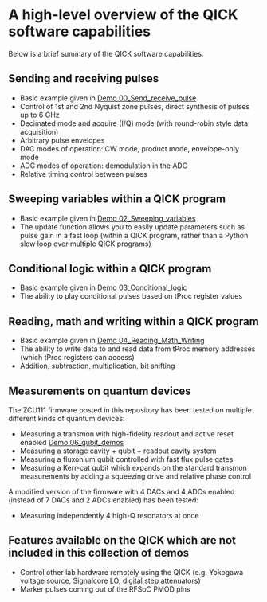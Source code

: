 A high-level overview of the QICK software capabilities
=================================================

Below is a brief summary of the QICK software capabilities.

## Sending and receiving pulses
* Basic example given in [Demo 00_Send_receive_pulse](https://github.com/openquantumhardware/qick/blob/main/qick_demos/00_Send_receive_pulse.ipynb)
* Control of 1st and 2nd Nyquist zone pulses, direct synthesis of pulses up to 6 GHz
* Decimated mode and acquire (I/Q) mode (with round-robin style data acquisition)
* Arbitrary pulse envelopes
* DAC modes of operation: CW mode, product mode, envelope-only mode
* ADC modes of operation: demodulation in the ADC
* Relative timing control between pulses

## Sweeping variables within a QICK program
* Basic example given in [Demo 02_Sweeping_variables](https://github.com/openquantumhardware/qick/blob/main/qick_demos/02_Sweeping_variables.ipynb)
* The update function allows you to easily update parameters such as pulse gain in a fast loop (within a QICK program, rather than a Python slow loop over multiple QICK programs)

## Conditional logic within a QICK program
* Basic example given in [Demo 03_Conditional_logic](https://github.com/openquantumhardware/qick/blob/main/qick_demos/03_Conditional_logic.ipynb)
* The ability to play conditional pulses based on tProc register values

## Reading, math and writing within a QICK program
* Basic example given in [Demo 04_Reading_Math_Writing](https://github.com/openquantumhardware/qick/blob/main/qick_demos/04_Reading_Math_Writing.ipynb)
* The ability to write data to and read data from tProc memory addresses (which tProc registers can access) 
* Addition, subtraction, multiplication, bit shifting

## Measurements on quantum devices

The ZCU111 firmware posted in this repository has been tested on multiple different kinds of quantum devices:

* Measuring a transmon with high-fidelity readout and active reset enabled [Demo 06_qubit_demos](https://github.com/openquantumhardware/qick/blob/main/qick_demos/06_qubit_demos.ipynb)
* Measuring a storage cavity + qubit + readout cavity system
* Measuring a fluxonium qubit controlled with fast flux pulse gates
* Measuring a Kerr-cat qubit which expands on the standard transmon measurements by adding a squeezing drive and relative phase control

A modified version of the firmware with 4 DACs and 4 ADCs enabled (instead of 7 DACs and 2 ADCs enabled) has been tested:

* Measuring independently 4 high-Q resonators at once

## Features available on the QICK which are not included in this collection of demos
* Control other lab hardware remotely using the QICK (e.g. Yokogawa voltage source, Signalcore LO, digital step attenuators)
* Marker pulses coming out of the RFSoC PMOD pins
